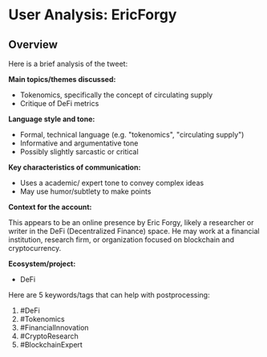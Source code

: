 # User Analysis: EricForgy

## Overview

Here is a brief analysis of the tweet:

**Main topics/themes discussed:**

* Tokenomics, specifically the concept of circulating supply
* Critique of DeFi metrics

**Language style and tone:**

* Formal, technical language (e.g. "tokenomics", "circulating supply")
* Informative and argumentative tone
* Possibly slightly sarcastic or critical

**Key characteristics of communication:**

* Uses a academic/ expert tone to convey complex ideas
* May use humor/subtlety to make points

**Context for the account:**

This appears to be an online presence by Eric Forgy, likely a researcher or writer in the DeFi (Decentralized Finance) space. He may work at a financial institution, research firm, or organization focused on blockchain and cryptocurrency.

**Ecosystem/project:**

* DeFi

Here are 5 keywords/tags that can help with postprocessing:

1. #DeFi
2. #Tokenomics
3. #FinancialInnovation
4. #CryptoResearch
5. #BlockchainExpert